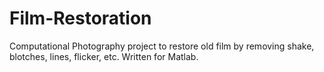 Film-Restoration
================

Computational Photography project to restore old film by removing shake, blotches, lines, flicker, etc. Written for Matlab.